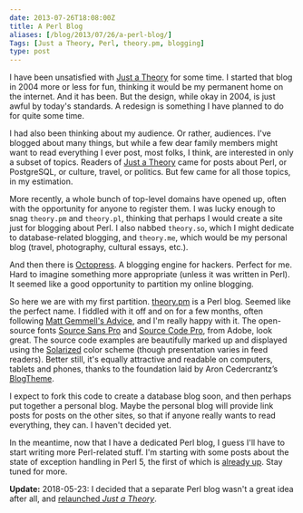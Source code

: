 ```yaml
--- 
date: 2013-07-26T18:08:00Z
title: A Perl Blog
aliases: [/blog/2013/07/26/a-perl-blog/]
Tags: [Just a Theory, Perl, theory.pm, blogging]
type: post
---
```


I have been unsatisfied with [Just a Theory] for some time. I started that
blog in 2004 more or less for fun, thinking it would be my permanent home on
the internet. And it has been. But the design, while okay in 2004, is just
awful by today's standards. A redesign is something I have planned to do for
quite some time.

I had also been thinking about my audience. Or rather, audiences. I've blogged
about many things, but while a few dear family members might want to read
everything I ever post, most folks, I think, are interested in only a subset
of topics. Readers of [Just a Theory] came for posts about Perl, or
PostgreSQL, or culture, travel, or politics. But few came for all those
topics, in my estimation.

More recently, a whole bunch of top-level domains have opened up, often with
the opportunity for anyone to register them. I was lucky enough to snag
`theory.pm` and `theory.pl`, thinking that perhaps I would create a site just
for blogging about Perl. I also nabbed `theory.so`, which I might dedicate to
database-related blogging, and `theory.me`, which would be my personal blog
(travel, photography, cultural essays, etc.).

And then there is [Octopress]. A blogging engine for hackers. Perfect for me.
Hard to imagine something more appropriate (unless it was written in Perl). It
seemed like a good opportunity to partition my online blogging.

So here we are with my first partition. [theory.pm] is a Perl blog. Seemed
like the perfect name. I fiddled with it off and on for a few months, often
following [Matt Gemmell's Advice], and I'm really happy with it. The
open-source fonts [Source Sans Pro] and [Source Code Pro], from Adobe, look
great. The source code examples are beautifully marked up and displayed using
the [Solarized] color scheme (though presentation varies in feed readers).
Better still, it's equally attractive and readable on computers, tablets and
phones, thanks to the foundation laid by Aron Cedercrantz’s [BlogTheme].

I expect to fork this code to create a database blog soon, and then perhaps
put together a personal blog. Maybe the personal blog will provide link posts
for posts on the other sites, so that if anyone really wants to read
everything, they can. I haven't decided yet.

In the meantime, now that I have a dedicated Perl blog, I guess I'll have to
start writing more Perl-related stuff. I'm starting with some posts about the
state of exception handling in Perl 5, the first of which is [already up]. Stay
tuned for more.

**Update:** 2018-05-23: I decided that a separate Perl blog wasn't a great idea
after all, and [relaunched *Just a Theory*].

  [Just a Theory]: http://justatheory.com/
  [Octopress]: http://octopress.org
  [theory.pm]: https://theory.pm/
  [Solarized]: http://ethanschoonover.com/solarized
  [Matt Gemmell's Advice]: http://mattgemmell.com/2013/05/22/designing-blogs-for-readers/
  [Source Sans Pro]: https://github.com/adobe/source-sans-pro
  [Source Code Pro]: https://github.com/adobe/source-code-pro
  [Solarized]: http://ethanschoonover.com/solarized
  [BlogTheme]: https://github.com/rastersize/BlogTheme
  [already up]: /exceptions/2013/07/26/trying-times/
  [relaunched *Just a Theory*]: https://justatheory.com/
